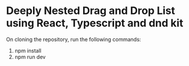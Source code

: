 # Deeply Nested Drag and Drop List using React, Typescript and dnd kit

On cloning the repository, run the following commands:
1. npm install
2. npm run dev
